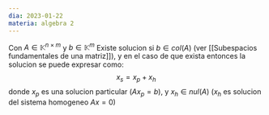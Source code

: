 ```yaml
---
dia: 2023-01-22
materia: algebra 2
---
```

Con $A \in \mathbb{K}^{n \times m}$ y $b \in \mathbb{K}^m$
Existe solucion si $b \in col(A)$ (ver [[Subespacios fundamentales de una matriz]]), y en el caso de que exista entonces la solucion se puede expresar como: 
$$ x_s = x_p + x_h$$
donde $x_p$ es una solucion particular ($A x_p = b$), y $x_h \in nul(A)$ ($x_h$ es solucion del sistema homogeneo $Ax=0$)